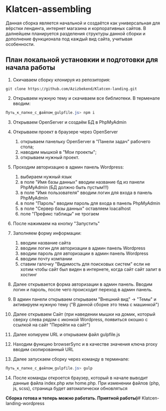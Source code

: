 ﻿# Klatcen-assembling
 Данная сборка является начальной и создаётся как универсальная для вёрстки лендинга, интернет магазина и корпоративных сайтов. В далнейшем планируется разделения структуры данной сборки и дополнение функционала под каждый вид сайта, учитывая особенности.

 ## План локальной установкии и подготовки для начала работы
 
1. Скичаваем сборку клонируя из репозитория:
```Git Bash
git clone https://github.com/Azizbekend/Klatcen-landing.git
```

2. Открываем нужную тему и скачиваем все библиотеки. В терменале вводим:
```powershell
Путь_к_папке_с_файлом_gulpfile.js> npm i
```

3. Открываем OpenServer и создаём БД в PhpMyAdmin
4. Открываем проект в браузере через OpenServer
	1. открываем панельку OpenServer в "Панели задач" рабочего стола; 
	2. наводим мышкой в "Мои проекты";
	3. открываем нужный проект.

5. Проходим авторизацию в админ панель Wordpress:
	1. выбираем нужный язык
	2. в поле "Имя базы данных" вводим название бд из панели PhpMyAdmin (БД должно быть пустым!!!)
	3. в поле "Имя пользователя" вводим логин для входа в панель PhpMyAdmin
	4. в поле "Пароль" вводим пароль для входа в панель PhpMyAdmin
	5. в поле "Сервер базы данных" оставляем loacalhost
	6. поле "Префикс таблицы" не трогаем
6. После нажимаем на кнопку "Запустить"
7. Заполняем форму информации:
	1. вводим название сайта
	2. вводим логин для авторизации в админ панель Wordpress
	3. вводим пароль для авторизации в админ панель Wordpress
	4. вводим почту компании
	5. ставим галочку "Видимость для поисковых систем" если не хотим чтобы сайт был виден в интернете, когда сайт сайт залит в хостинг
8. Далее открывается форма авторизации в админ панель.  Вводим логин  и пароль, после чего происходит переход в админ панель.
9. В админ панели открываем открываем "Внешний вид" -> "Темы" и активируем нужную тему ("В данной сборке это тема с машинкой")
10. Далее открываем Сайт (при наведении мышки на домик, который сверху слева рядом с иконкой Wordpress, появиться окошко с ссылкой на сайт "Перейти на сайт")
11. Далее копируем URL и открываем файл gulpfile.js
12. Находим функцию browserSync и в качестве значения ключа proxy вводим скопированный URL
13. Далее запускаем сборку через команду в терминале:

```PowerShell
Путь_к_папке_с_файлом_gulpfile.js> gulp
```
14. После команды откроется браузер, который в начале выводит данные файла index.php или home.php. При изменении файлов (php, js, scss), страница будет автоматически обновляться


**Сборка готова и теперь можно работать. Приятной работы)**#   K l a t c e n - l a n d i n g - w o r d p r e s s  
 